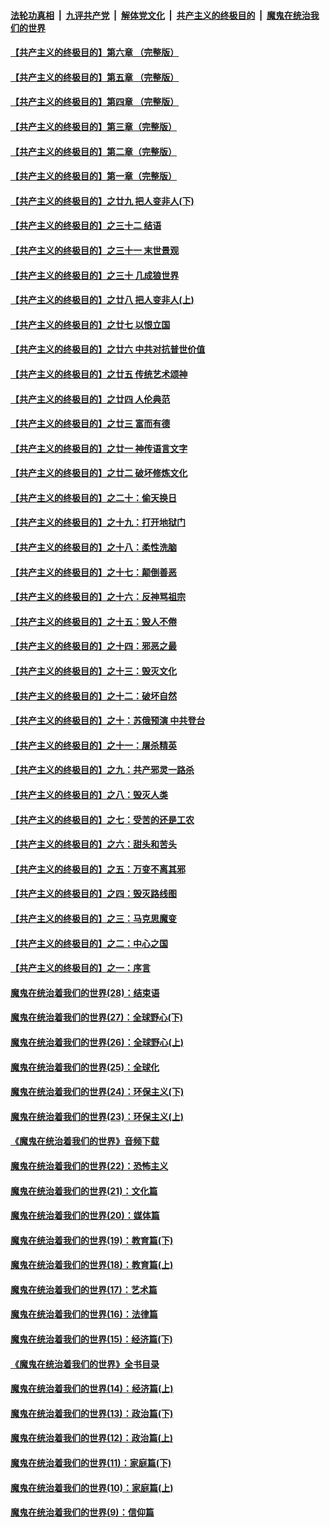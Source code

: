 ####  [法轮功真相](../../../../basic/blob/master/README.md?t=06230731) &nbsp;|&nbsp; [九评共产党](../../../../9ping.md/blob/master/README.md?t=06230731) &nbsp;|&nbsp; [解体党文化](../../../../jtdwh.md/blob/master/README.md?t=06230731)  &nbsp;|&nbsp; [共产主义的终极目的](../../../../gczydzjmd.md/blob/master/README.md?t=06230731) &nbsp;|&nbsp; [魔鬼在统治我们的世界](../../../../mgztzwmdsj.md/blob/master/README.md?t=06230731) 

#### [【共产主义的终极目的】第六章 （完整版）](../pages/nsc422/n11428913.md?t=06230731) 

#### [【共产主义的终极目的】第五章 （完整版）](../pages/nsc422/n11428912.md?t=06230731) 

#### [【共产主义的终极目的】第四章 （完整版）](../pages/nsc422/n11428907.md?t=06230731) 

#### [【共产主义的终极目的】第三章（完整版）](../pages/nsc422/n11428848.md?t=06230731) 

#### [【共产主义的终极目的】第二章（完整版）](../pages/nsc422/n11428831.md?t=06230731) 

#### [【共产主义的终极目的】第一章（完整版）](../pages/nsc422/n11417651.md?t=06230731) 

#### [【共产主义的终极目的】之廿九 把人变非人(下)](../pages/nsc422/n11344140.md?t=06230731) 

#### [【共产主义的终极目的】之三十二 结语](../pages/nsc422/n11360535.md?t=06230731) 

#### [【共产主义的终极目的】之三十一 末世景观](../pages/nsc422/n11351129.md?t=06230731) 

#### [【共产主义的终极目的】之三十 几成狼世界](../pages/nsc422/n11348280.md?t=06230731) 

#### [【共产主义的终极目的】之廿八 把人变非人(上)](../pages/nsc422/n11340492.md?t=06230731) 

#### [【共产主义的终极目的】之廿七 以恨立国](../pages/nsc422/n11336944.md?t=06230731) 

#### [【共产主义的终极目的】之廿六 中共对抗普世价值](../pages/nsc422/n11324785.md?t=06230731) 

#### [【共产主义的终极目的】之廿五 传统艺术颂神](../pages/nsc422/n11296396.md?t=06230731) 

#### [【共产主义的终极目的】之廿四 人伦典范](../pages/nsc422/n11296397.md?t=06230731) 

#### [【共产主义的终极目的】之廿三 富而有德](../pages/nsc422/n11283598.md?t=06230731) 

#### [【共产主义的终极目的】之廿一 神传语言文字](../pages/nsc422/n11263265.md?t=06230731) 

#### [【共产主义的终极目的】之廿二 破坏修炼文化](../pages/nsc422/n11245728.md?t=06230731) 

#### [【共产主义的终极目的】之二十：偷天换日](../pages/nsc422/n11238846.md?t=06230731) 

#### [【共产主义的终极目的】之十九：打开地狱门](../pages/nsc422/n11206376.md?t=06230731) 

#### [【共产主义的终极目的】之十八：柔性洗脑](../pages/nsc422/n11199994.md?t=06230731) 

#### [【共产主义的终极目的】之十七：颠倒善恶](../pages/nsc422/n11179782.md?t=06230731) 

#### [【共产主义的终极目的】之十六：反神骂祖宗](../pages/nsc422/n11166798.md?t=06230731) 

#### [【共产主义的终极目的】之十五：毁人不倦](../pages/nsc422/n11166792.md?t=06230731) 

#### [【共产主义的终极目的】之十四：邪恶之最](../pages/nsc422/n11150249.md?t=06230731) 

#### [【共产主义的终极目的】之十三：毁灭文化](../pages/nsc422/n11135227.md?t=06230731) 

#### [【共产主义的终极目的】之十二：破坏自然](../pages/nsc422/n11135214.md?t=06230731) 

#### [【共产主义的终极目的】之十：苏俄预演 中共登台](../pages/nsc422/n11118424.md?t=06230731) 

#### [【共产主义的终极目的】之十一：屠杀精英](../pages/nsc422/n11118442.md?t=06230731) 

#### [【共产主义的终极目的】之九：共产邪灵一路杀](../pages/nsc422/n11114139.md?t=06230731) 

#### [【共产主义的终极目的】之八：毁灭人类](../pages/nsc422/n11108503.md?t=06230731) 

#### [【共产主义的终极目的】之七：受苦的还是工农](../pages/nsc422/n11101809.md?t=06230731) 

#### [【共产主义的终极目的】之六：甜头和苦头](../pages/nsc422/n11096971.md?t=06230731) 

#### [【共产主义的终极目的】之五：万变不离其邪](../pages/nsc422/n11091285.md?t=06230731) 

#### [【共产主义的终极目的】之四：毁灭路线图](../pages/nsc422/n11086284.md?t=06230731) 

#### [【共产主义的终极目的】之三：马克思魔变](../pages/nsc422/n11061941.md?t=06230731) 

#### [【共产主义的终极目的】之二：中心之国](../pages/nsc422/n11047728.md?t=06230731) 

#### [【共产主义的终极目的】之一：序言](../pages/nsc422/n11086077.md?t=06230731) 

#### [魔鬼在统治着我们的世界(28)：结束语](../pages/nsc422/n10936246.md?t=06230731) 

#### [魔鬼在统治着我们的世界(27)：全球野心(下)](../pages/nsc422/n10928319.md?t=06230731) 

#### [魔鬼在统治着我们的世界(26)：全球野心(上)](../pages/nsc422/n10900318.md?t=06230731) 

#### [魔鬼在统治着我们的世界(25)：全球化](../pages/nsc422/n10788205.md?t=06230731) 

#### [魔鬼在统治着我们的世界(24)：环保主义(下)](../pages/nsc422/n10695307.md?t=06230731) 

#### [魔鬼在统治着我们的世界(23)：环保主义(上)](../pages/nsc422/n10688613.md?t=06230731) 

#### [《魔鬼在统治着我们的世界》音频下载](../pages/nsc422/n10635553.md?t=06230731) 

#### [魔鬼在统治着我们的世界(22)：恐怖主义](../pages/nsc422/n10614727.md?t=06230731) 

#### [魔鬼在统治着我们的世界(21)：文化篇](../pages/nsc422/n10597706.md?t=06230731) 

#### [魔鬼在统治着我们的世界(20)：媒体篇](../pages/nsc422/n10586579.md?t=06230731) 

#### [魔鬼在统治着我们的世界(19)：教育篇(下)](../pages/nsc422/n10564808.md?t=06230731) 

#### [魔鬼在统治着我们的世界(18)：教育篇(上)](../pages/nsc422/n10526970.md?t=06230731) 

#### [魔鬼在统治着我们的世界(17)：艺术篇](../pages/nsc422/n10499093.md?t=06230731) 

#### [魔鬼在统治着我们的世界(16)：法律篇](../pages/nsc422/n10485969.md?t=06230731) 

#### [魔鬼在统治着我们的世界(15)：经济篇(下)](../pages/nsc422/n10469975.md?t=06230731) 

#### [《魔鬼在统治着我们的世界》全书目录](../pages/nsc422/n10464261.md?t=06230731) 

#### [魔鬼在统治着我们的世界(14)：经济篇(上)](../pages/nsc422/n10457370.md?t=06230731) 

#### [魔鬼在统治着我们的世界(13)：政治篇(下)](../pages/nsc422/n10448270.md?t=06230731) 

#### [魔鬼在统治着我们的世界(12)：政治篇(上)](../pages/nsc422/n10444576.md?t=06230731) 

#### [魔鬼在统治着我们的世界(11)：家庭篇(下)](../pages/nsc422/n10440961.md?t=06230731) 

#### [魔鬼在统治着我们的世界(10)：家庭篇(上)](../pages/nsc422/n10435448.md?t=06230731) 

#### [魔鬼在统治着我们的世界(9)：信仰篇](../pages/nsc422/n10432159.md?t=06230731) 

